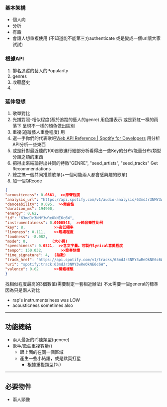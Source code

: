 ### 基本架構
- 個人向
- 分析
- 有趣
- 會讓人想重複使用
(不知道能不能第三方authenticate 或是變成一個url讓大家試試)

### 根據API
1. 排名追蹤的藝人的Popularity
1. genres
2. 收聽歷史
3. 

### 延伸發想
1. 歌單對比
2. 光譜對照-相似程度(基於追蹤的藝人的genre) 用色譜表示 或是彩虹一樣的雨落下 呈現不一樣的顏色做出區別
3. 重複(追蹤藝人重疊程度) 用
4. 選一手你們的代表歌吧[Web API Reference | Spotify for Developers](https://developer.spotify.com/documentation/web-api/reference/get-audio-features)
用分析API分析一些東西
1. 或是針對最近聽的100首歌進行細部分析看得出一些Key的分布/能量分布/類型分類之類的東西
1. 把得出來結論得出共同的特徵"GENRE", "seed_artists", "seed_tracks" Get Recommendations
2. 總之搞一個共同推薦歌單(+一個可能兩人都會感興趣的歌單)
3. 加一個QRcode
```json
{  
"acousticness": 0.0881,  >>原聲程度
"analysis_url": "https://api.spotify.com/v1/audio-analysis/63mdJr3NMY3wReOkNE6c6W",  
"danceability": 0.695,  >>舞曲性
"duration_ms": 194900,  
"energy": 0.62,  
"id": "63mdJr3NMY3wReOkNE6c6W",  
"instrumentalness": 0.0000543,  >>純音樂性比例
"key": 8,             >>高低頻率
"liveness": 0.111,    >>現場程度
"loudness": -8.082,  
"mode": 0,           (大小調)
"speechiness": 0.0521,  >>含文字量。可製作lyrical喜愛程度
"tempo": 150.032,        >>節奏快慢
"time_signature": 4,  (拍數)
"track_href": "https://api.spotify.com/v1/tracks/63mdJr3NMY3wReOkNE6c6W",  "type": "audio_features",  
"uri": "spotify:track:63mdJr3NMY3wReOkNE6c6W",  
"valence": 0.62       >>情緒樣態
}
```
找相似程度最高的3個數值(需要制定一套相近辦法)
不太需要一個general的標準 因為只是兩人對比

- rap's instrumentalness was LOW
- acousticness sometimes also
----
## 功能總結
- 兩人最近的聆聽類型(genere)
- 歌手/歌曲重複數量()
	- 跟上面的在同一個區域
	- 產生一些小結語，或是默契打星
		- 根據重複類型(%) 
---
## 必要物件
- 兩人頭像